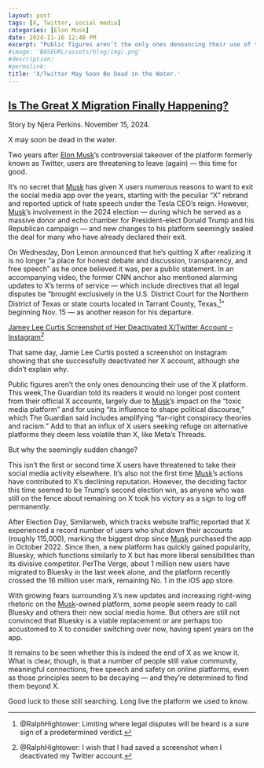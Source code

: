```yaml
---
layout: post
tags: [X, Twitter, social media]
categories: [Elon Musk]
date: 2024-11-16 12:40 PM
excerpt: "Public figures aren’t the only ones denouncing their use of the X platform. This week,The Guardian told its readers it would no longer post content from their official X accounts, largely due to [Musk](https://x.com/elonmusk)’s impact on the “toxic media platform” and for using “its influence to shape political discourse,” which The Guardian said includes amplifying “far-right conspiracy theories and racism.”"
#image: 'BASEURL/assets/blog/img/.png'
#description:
#permalink:
title: 'X/Twitter May Soon Be Dead in the Water.'
---
```



## [Is The Great X Migration Finally Happening?](https://www.huffpost.com/entry/x-users-leaving-app_n_6737833fe4b02db5ae6c8d56)

Story by Njera Perkins. November 15, 2024.

X may soon be dead in the water.

Two years after [Elon Musk](https://x.com/elonmusk)’s controversial takeover of the platform formerly known as Twitter, users are threatening to leave (again) — this time for good. 

It’s no secret that [Musk](https://x.com/elonmusk) has given X users numerous reasons to want to exit the social media app over the years, starting with the peculiar “X” rebrand and reported uptick of hate speech under the Tesla CEO’s reign. However, [Musk](https://x.com/elonmusk)’s involvement in the 2024 election — during which he served as a massive donor and echo chamber for President-elect Donald Trump and his Republican campaign — and new changes to his platform seemingly sealed the deal for many who have already declared their exit.

On Wednesday, Don Lemon announced that he’s quitting X after realizing it is no longer “a place for honest debate and discussion, transparency, and free speech” as he once believed it was, per a public statement. In an accompanying video, the former CNN anchor also mentioned alarming updates to X’s terms of service — which include directives that all legal disputes be “brought exclusively in the U.S. District Court for the Northern District of Texas or state courts located in Tarrant County, Texas,[^41]” beginning Nov. 15 — as another reason for his departure.

[^41]: @RalphHightower: Limiting where legal disputes will be heard is a sure sign of a predetermined verdict. 

[Jamey Lee Curtis Screenshot of Her Deactivated X/Twitter Account – Instagram](https://www.instagram.com/p/DCUMg1dyU9Q/?ig_rid=714ae2b9-8796-4f02-8a3f-ee64d404e1f8)[^51]

[^51]: @RalphHightower: I wish that I had saved a screenshot when I deactivated my Twitter[^52] account.
[^52]: @RalphHightower: It was still called Twitter back then. I revoked my account when [Musk](https://x.com/elonmusk)](https://x.com/elonmusk) revoked [Trump's](https://x.com/realdonaldtrump) permanent ban.

That same day, Jamie Lee Curtis posted a screenshot on Instagram showing that she successfully deactivated her X account, although she didn’t explain why.

Public figures aren’t the only ones denouncing their use of the X platform. This week,The Guardian told its readers it would no longer post content from their official X accounts, largely due to [Musk](https://x.com/elonmusk)’s impact on the “toxic media platform” and for using “its influence to shape political discourse,” which The Guardian said includes amplifying “far-right conspiracy theories and racism.” Add to that an influx of X users seeking refuge on alternative platforms they deem less volatile than X, like Meta’s Threads.

But why the seemingly sudden change?

This isn’t the first or second time X users have threatened to take their social media activity elsewhere. It’s also not the first time [Musk](https://x.com/elonmusk)’s actions have contributed to X’s declining reputation. However, the deciding factor this time seemed to be Trump’s second election win, as anyone who was still on the fence about remaining on X took his victory as a sign to log off permanently. 

After Election Day, Similarweb, which tracks website traffic,reported that X experienced a record number of users who shut down their accounts (roughly 115,000), marking the biggest drop since [Musk](https://x.com/elonmusk) purchased the app in October 2022. Since then, a new platform has quickly gained popularity, Bluesky, which functions similarly to X but has more liberal sensibilities than its divisive competitor. PerThe Verge, about 1 million new users have migrated to Bluesky in the last week alone, and the platform recently crossed the 16 million user mark, remaining No. 1 in the iOS app store. 

With growing fears surrounding X’s new updates and increasing right-wing rhetoric on the [Musk](https://x.com/elonmusk)-owned platform, some people seem ready to call Bluesky and others their new social media home. But others are still not convinced that Bluesky is a viable replacement or are perhaps too accustomed to X to consider switching over now, having spent years on the app. 

It remains to be seen whether this is indeed the end of X as we know it. What is clear, though, is that a number of people still value community, meaningful connections, free speech and safety on online platforms, even as those principles seem to be decaying — and they’re determined to find them beyond X.

Good luck to those still searching. Long live the platform we used to know. 
